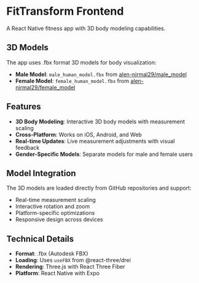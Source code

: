 # FitTransform Frontend

A React Native fitness app with 3D body modeling capabilities.

## 3D Models

The app uses .fbx format 3D models for body visualization:

- **Male Model**: `male_human_model.fbx` from [alen-nirmal29/male_model](https://github.com/alen-nirmal29/male_model.git)
- **Female Model**: `female_human_model.fbx` from [alen-nirmal29/female_model](https://github.com/alen-nirmal29/female_model.git)

## Features

- **3D Body Modeling**: Interactive 3D body models with measurement scaling
- **Cross-Platform**: Works on iOS, Android, and Web
- **Real-time Updates**: Live measurement adjustments with visual feedback
- **Gender-Specific Models**: Separate models for male and female users

## Model Integration

The 3D models are loaded directly from GitHub repositories and support:
- Real-time measurement scaling
- Interactive rotation and zoom
- Platform-specific optimizations
- Responsive design across devices

## Technical Details

- **Format**: .fbx (Autodesk FBX)
- **Loading**: Uses `useFBX` from @react-three/drei
- **Rendering**: Three.js with React Three Fiber
- **Platform**: React Native with Expo
